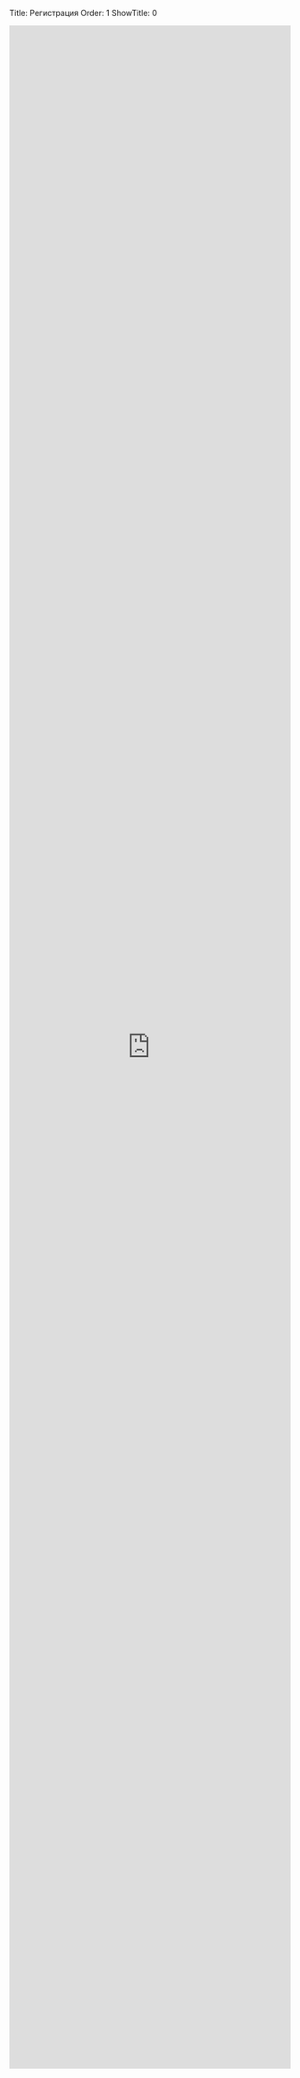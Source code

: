 Title: Регистрация
Order: 1
ShowTitle: 0

<iframe src="https://docs.google.com/forms/d/e/1FAIpQLSd_BR3EafdZ3psCtKuI6XncMDIqqPVryPOZTuDOaM2vwS5VJQ/viewform?embedded=true" width="100%" height="3650px" frameborder="0" marginheight="0" marginwidth="0">Загрузка...</iframe>
